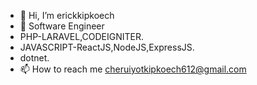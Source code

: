 - 👋 Hi, I’m erickkipkoech
- 👀 Software Engineer
- PHP-LARAVEL,CODEIGNITER.
- JAVASCRIPT-ReactJS,NodeJS,ExpressJS.
- dotnet.
- 📫 How to reach me cheruiyotkipkoech612@gmail.com

<!---
erickkipkoech/erickkipkoech is a ✨ special ✨ repository because its `README.md` (this file) appears on your GitHub profile.
You can click the Preview link to take a look at your changes.
--->
